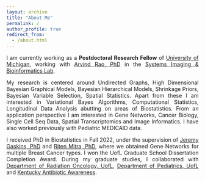 ```yaml
---
layout: archive
title: "About Me"
permalink: /
author_profile: true
redirect_from: 
  - /about.html
---
```


<span style="text-align: justify"> 

I am currently working as a **Postdoctoral Research Fellow**  of <span style = "color:blue">[University of Michigan](https://umich.edu/)</span>, working with <span style ="color:blue">[Arvind Rao, PhD](https://sph.umich.edu/faculty-profiles/rao-arvind.html)</span> in the <span style ="color:blue">[Systems Imaging & Bioinformatics Lab](https://sibl.lab.medicine.umich.edu/)</span>. 

My research is centered around Undirected Graphs, High Dimensional Bayesian Graphical Models, Bayesian Hierarchical Models, Shrinkage Priors, Bayesian Variable Selection, Spatial Statistics. Apart from these I am interested in Variational Bayes Algorithms, Computational Statistics, Longitudinal Data Analysis abutting on areas of Biostatistics. From an application perspective I am interested in Gene Networks, Cancer Biology, Single Cell Seq Data, Spatial Transcriptomics and Image Informatics. I have also worked previously with Pediatric MEDICAID data.

I received PhD in Biostatistics in Fall 2022, under the supervision of <span style ="color:blue">[Jeremy Gaskins, PhD](https://louisville.edu/sphis/directory/jeremy-gaskins-phd)</span> and <span style ="color:blue">[Riten Mitra, PhD](https://louisville.edu/sphis/directory/riten-mitra)</span>, where we obtained Gene Networks for multiple Breast Cancer types. I won the UofL Graduate School Dissertation Completion Award. During my graduate studies, I collaborated with <span style ="color:blue">[Department of Radiation Oncology, UofL](https://louisville.edu/medicine/departments/radiationoncology)</span>, <span style ="color:blue">[Department of Pediatrics, UofL](https://louisville.edu/medicine/departments/pediatrics)</span> and <span style ="color:blue">[Kentucky Antibiotic Awareness](https://louisville.edu/medicine/departments/pediatrics/research/cahrds/KYAbxAwareness)</span>. 
